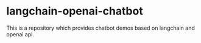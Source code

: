 # langchain-openai-chatbot
This is a repository which provides chatbot demos based on langchain and openai api.
